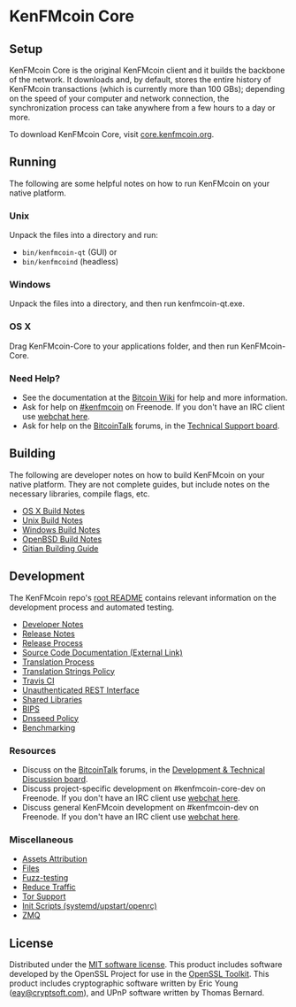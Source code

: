 KenFMcoin Core
=============

Setup
---------------------
KenFMcoin Core is the original KenFMcoin client and it builds the backbone of the network. It downloads and, by default, stores the entire history of KenFMcoin transactions (which is currently more than 100 GBs); depending on the speed of your computer and network connection, the synchronization process can take anywhere from a few hours to a day or more.

To download KenFMcoin Core, visit [core.kenfmcoin.org](https://core.kenfmcoin.org/en/releases/).

Running
---------------------
The following are some helpful notes on how to run KenFMcoin on your native platform.

### Unix

Unpack the files into a directory and run:

- `bin/kenfmcoin-qt` (GUI) or
- `bin/kenfmcoind` (headless)

### Windows

Unpack the files into a directory, and then run kenfmcoin-qt.exe.

### OS X

Drag KenFMcoin-Core to your applications folder, and then run KenFMcoin-Core.

### Need Help?

* See the documentation at the [Bitcoin Wiki](https://en.bitcoin.it/wiki/Main_Page)
for help and more information.
* Ask for help on [#kenfmcoin](http://webchat.freenode.net?channels=kenfmcoin) on Freenode. If you don't have an IRC client use [webchat here](http://webchat.freenode.net?channels=kenfmcoin).
* Ask for help on the [BitcoinTalk](https://bitcointalk.org/) forums, in the [Technical Support board](https://bitcointalk.org/index.php?board=4.0).

Building
---------------------
The following are developer notes on how to build KenFMcoin on your native platform. They are not complete guides, but include notes on the necessary libraries, compile flags, etc.

- [OS X Build Notes](build-osx.md)
- [Unix Build Notes](build-unix.md)
- [Windows Build Notes](build-windows.md)
- [OpenBSD Build Notes](build-openbsd.md)
- [Gitian Building Guide](gitian-building.md)

Development
---------------------
The KenFMcoin repo's [root README](/README.md) contains relevant information on the development process and automated testing.

- [Developer Notes](developer-notes.md)
- [Release Notes](release-notes.md)
- [Release Process](release-process.md)
- [Source Code Documentation (External Link)](https://dev.visucore.com/kenfmcoin/doxygen/)
- [Translation Process](translation_process.md)
- [Translation Strings Policy](translation_strings_policy.md)
- [Travis CI](travis-ci.md)
- [Unauthenticated REST Interface](REST-interface.md)
- [Shared Libraries](shared-libraries.md)
- [BIPS](bips.md)
- [Dnsseed Policy](dnsseed-policy.md)
- [Benchmarking](benchmarking.md)

### Resources
* Discuss on the [BitcoinTalk](https://bitcointalk.org/) forums, in the [Development & Technical Discussion board](https://bitcointalk.org/index.php?board=6.0).
* Discuss project-specific development on #kenfmcoin-core-dev on Freenode. If you don't have an IRC client use [webchat here](http://webchat.freenode.net/?channels=kenfmcoin-core-dev).
* Discuss general KenFMcoin development on #kenfmcoin-dev on Freenode. If you don't have an IRC client use [webchat here](http://webchat.freenode.net/?channels=kenfmcoin-dev).

### Miscellaneous
- [Assets Attribution](assets-attribution.md)
- [Files](files.md)
- [Fuzz-testing](fuzzing.md)
- [Reduce Traffic](reduce-traffic.md)
- [Tor Support](tor.md)
- [Init Scripts (systemd/upstart/openrc)](init.md)
- [ZMQ](zmq.md)

License
---------------------
Distributed under the [MIT software license](/COPYING).
This product includes software developed by the OpenSSL Project for use in the [OpenSSL Toolkit](https://www.openssl.org/). This product includes
cryptographic software written by Eric Young ([eay@cryptsoft.com](mailto:eay@cryptsoft.com)), and UPnP software written by Thomas Bernard.
